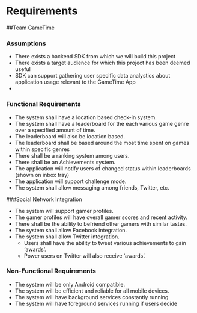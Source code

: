 # Requirements 

##Team GameTime

### Assumptions

+ There exists a backend SDK from which we will build this project 
+ There exists a target audience for which this project has been deemed useful
+ SDK can support gathering user specific data analystics about application usage relevant to the GameTime App
+ 
### Functional Requirements

+ The system shall have a location based check-in system.
+ The system shall have a leaderboard for the each various game genre over a specified amount of time.
+ The leaderboard will also be location based.
+ The leaderboard shall be based around the most time spent on games within specific genres
+ There shall be a ranking system among users.
+ There shall be an Achievements system.
+ The application will notify users of changed status within leaderboards (shown on inbox tray)
+ The application will support challenge mode. 
+ The system shall allow messaging among friends, Twitter, etc.

###Social Network Integration

+ The system will support gamer profiles.
+ The gamer profiles will have overall gamer scores and recent activity.
+ There shall be the ability to befriend other gamers with similar tastes.
+ The system shall allow Facebook integration.
+ The system shall allow Twitter integration.
	+ Users shall have the ability to tweet various achievements to gain ‘awards’.
	+ Power users on Twitter will also receive ‘awards’.

### Non-Functional Requirements

+ The system will be only Android compatible.
+ The system will be efficient and reliable for all mobile devices.
+ The system will have background services constantly running 
+ The system will have foreground services running if users decide
